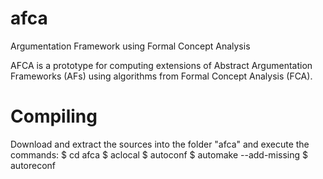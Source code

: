 # afca
Argumentation Framework using Formal Concept Analysis

AFCA is a prototype for computing extensions of Abstract Argumentation Frameworks (AFs) using algorithms from 
Formal Concept Analysis (FCA). 

# Compiling
Download and extract the sources into the folder "afca" and execute the commands:
$ cd afca
$ aclocal 
$ autoconf
$ automake --add-missing
$ autoreconf
